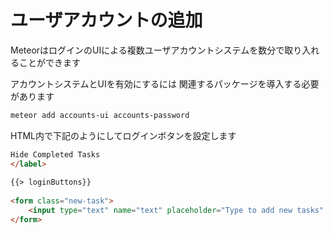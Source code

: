 # ユーザアカウントの追加

MeteorはログインのUIによる複数ユーザアカウントシステムを数分で取り入れることができます

アカウントシステムとUIを有効にするには
関連するパッケージを導入する必要があります
```Bash
meteor add accounts-ui accounts-password
```

HTML内で下記のようにしてログインボタンを設定します

```html imports/ui/body.html
Hide Completed Tasks
</label>
 
{{> loginButtons}}
 
<form class="new-task">
    <input type="text" name="text" placeholder="Type to add new tasks" />
</form>
```